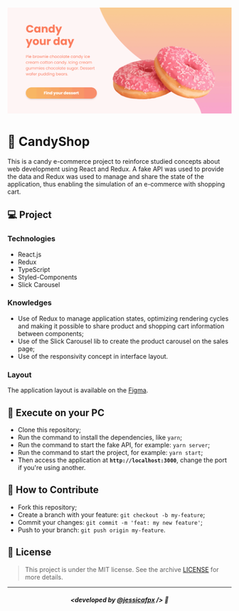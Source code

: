 <h1 align="center">
    <img src="./src/assets/candy.gif" alt="Gif da aplicação"/>
</h1>
 

# 🍩 CandyShop
This is a candy e-commerce project to reinforce studied concepts about web development using React and Redux.
A fake API was used to provide the data and Redux was used to manage and share the state of the application, thus enabling the simulation of an e-commerce with shopping cart.

## 💻 Project

### Technologies
- React.js
- Redux
- TypeScript
- Styled-Components
- Slick Carousel
### Knowledges
- Use of Redux to manage application states, optimizing rendering cycles and making it possible to share product and shopping cart information between components;
- Use of the Slick Carousel lib to create the product carousel on the sales page;
- Use of the responsivity concept in interface layout.
###  Layout
The application layout is available on the [Figma](https://www.figma.com/file/Y9G7a5bjqqHieZPhKGZeq3/CandyShop?node-id=0%3A1).

## 🔧 Execute on your PC

- Clone this repository;
- Run the command to install the dependencies, like `yarn`;
- Run the command to start the fake API, for example: `yarn server`;
- Run the command to start the project, for example: `yarn start`;
- Then access the application at <strong> `http://localhost:3000`</strong>, change the port if you're using another.

## 🤔 How to Contribute

- Fork this repository;
- Create a branch with your feature: `git checkout -b my-feature`;
- Commit your changes: `git commit -m 'feat: my new feature'`;
- Push to your branch: `git push origin my-feature`.

## 📜 License

> This project is under the MIT license. See the archive [LICENSE](https://github.com/jessicafpx/candyshop-redux/blob/main/LICENSE.md) for more details.

---

##### <p align="center"> <strong> <developed by <a href="https://github.com/jessicafpx"> @jessicafpx</a> /> </strong> 👋
